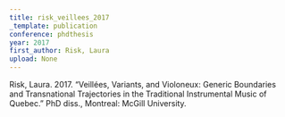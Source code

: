 ```yaml
---
title: risk_veillees_2017
_template: publication
conference: phdthesis
year: 2017
first_author: Risk, Laura
upload: None
---
```

Risk, Laura. 2017. “Veillées, Variants, and Violoneux: Generic Boundaries and Transnational Trajectories in the Traditional Instrumental Music of Quebec.” PhD diss., Montreal: McGill University.